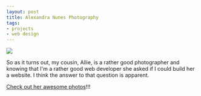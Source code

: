 ```yaml
---
layout: post
title: Alexandra Nunes Photography
tags:
- projects
- web design
---
```

[![](http://media.tumblr.com/tumblr_lmgfbtYIxO1qdqe1s.png)](http://anunes.me)

So as it turns out, my cousin, Allie, is a rather good photographer and
knowing that I'm a rather good web developer she asked if I could build her a
website. I think the answer to that question is apparent.

[Check out her awesome photos](http://anunes.me)!!!
